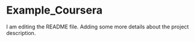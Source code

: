 # Example_Coursera
I am editing the README file. Adding some more details about the project description.
